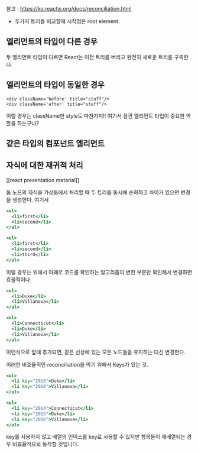 참고 :  https://ko.reactjs.org/docs/reconciliation.html

- 두가지 트리를 비교할때 시작점은 root element.

## 엘리먼트의 타입이 다른 경우
두 엘리먼트 타입이 다르면 React는 이전 트리를 버리고 완전히 새로운 트리를 구축한다.

## 엘리먼트의 타입이 동일한 경우
```tsx
<div className='before' title="stuff"/>
<div className='after' title="stuff"/>
```
이럴 경우는 className만 style도 마찬가지!! 여기서 잠깐 엘리먼트 타입이 중요한 역할을 하는구나? 


## 같은 타입의 컴포넌트 엘리먼트

## 자식에 대한 재귀적 처리
[[react presentation metarial]]

돔 노드의 자식을 가상돔에서 처리할 때 두 트리를 동시에 순회하고 차이가 있으면 변경을 생성한다. 여기서 
```jsx
<ul>
  <li>first</li>
  <li>second</li>
</ul>

<ul>
  <li>first</li>
  <li>second</li>
  <li>third</li>
</ul>
```
이럴 경우는 위에서 아래로 코드를 확인하는 알고리즘이 변한 부분만 확인해서 변경하면 효율적이나 

```jsx
<ul>
  <li>Duke</li>
  <li>Villanova</li>
</ul>

<ul>
  <li>Connecticut</li>
  <li>Duke</li>
  <li>Villanova</li>
</ul>
```
이런식으로 앞에 추가되면, 같은 선상에 있는 모든 노드들을 유지하는 대신 변경한다.

이러한 비효율적인 reconciliation을 막기 위해서 Keys가 있는 것. 


```jsx
<ul>
  <li key="2015">Duke</li>
  <li key="2016">Villanova</li>
</ul>

<ul>
  <li key="2014">Connecticut</li>
  <li key="2015">Duke</li>
  <li key="2016">Villanova</li>
</ul>
```


key를 사용하지 않고 배열의 인덱스를 key로 사용할 수 있지만 항목들이 재배열되는 경우 비효율적으로 동작할 것입니다.